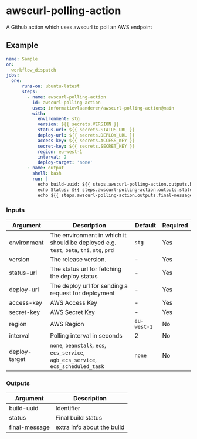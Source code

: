 # awscurl-polling-action
A Github action which uses awscurl to poll an AWS endpoint

## Example
```yaml
name: Sample
on:
  workflow_dispatch
jobs:
  one:
      runs-on: ubuntu-latest
      steps:
        - name: awscurl-polling-action
          id: awscurl-polling-action
          uses: informatievlaanderen/awscurl-polling-action@main
          with:
            environment: stg
            version: ${{ secrets.VERSION }}
            status-url: ${{ secrets.STATUS_URL }}
            deploy-url: ${{ secrets.DEPLOY_URL }}
            access-key: ${{ secrets.ACCESS_KEY }}
            secret-key: ${{ secrets.SECRET_KEY }}
            region: eu-west-1
            interval: 2
            deploy-target: 'none'
        - name: output
          shell: bash
          run: |
            echo build-uuid: ${{ steps.awscurl-polling-action.outputs.build-uuid }}
            echo Status: ${{ steps.awscurl-polling-action.outputs.status }}
            echo ${{ steps.awscurl-polling-action.outputs.final-message }}
```

### Inputs

|Argument| Description | Default | Required |
|--------|-------------|---------|----------|
| environment | The environment in which it should be deployed e.g. `test`, `beta`, `tni`, `stg`, `prd` | `stg` | Yes |
| version | The release version. | - | Yes |
| status-url | The status url for fetching the deploy status | - | Yes |
| deploy-url | The deploy url for sending a request for deployment | - | Yes |
| access-key | AWS Access Key | - | Yes |
| secret-key | AWS Secret Key | - | Yes |
| region | AWS Region | `eu-west-1` | No |
| interval | Polling interval in seconds | 2 | No |
| deploy-target | `none`, `beanstalk`, `ecs`, `ecs_service`, `agb_ecs_service`, `ecs_scheduled_task` | `none` | No |

### Outputs
|Argument| Description |
|--------|-------------|
| build-uuid | Identifier |
| status | Final build status |
| final-message | extra info about the build |
